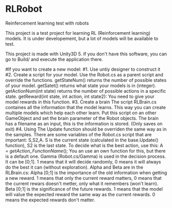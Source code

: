 # RLRobot
Reinfercement learning test with robots

This project is a test project for learning RL (Reinforcement learning) models.
It is under developement, but a lot of models will be available to test.

This project is made with Unity3D 5. If you don't have this software, you can go to Build/ and execute the application there.

#If you want to create a new model:
#1. Use untiy designer to construct it
#2. Create a script for your model.
  Use the Robot.cs as a parent script and override the functions.
  getStateNum() returns the number of possible states of your model.
  getSatet() returns what state your models is in (integer).
  getActionNum(int state) returns the number of possible actions in a specific state.
  getReward(int state, int action, int state2):
    You need to give your model rewards in this function.
#3. Create a brain
  The script RLBrain.cs containes all the information that the model learns. This way you can create multiple models which help each other learn.
  Put this script on an other GameObject and set the brain parameter of the Robot objects.
  The brain has a filename as an input, this is the information is stored. (Only saves on exit)
#4. Using
  The Update function should be overriden the same way as in the samples. There are some variables of the Robot.cs script that are important: S,S2,A. S is the current state (calculated in the base.Update() function), S2 is the last state. To decide what is the best action, use this: A = _getAction_FunctionName_(); You an use an own function for this, but there is a default one.
  Gamma (Robot.cs/Gamma) is used in the decision process. It can be [0;1]. 1 means that it will decide randomly, 0 means it will always do the best it can (without exploration).
  Alpha and Beta are in the RLBrain.cs:
  Alpha [0;1] is the importance of the old information when getting a new reward. 1 means that only the current reward matters, 0 means that the current rewars doesn't metter, only what it remembers (won't learn). Beta [0;1] is the significance of the future rewards. 1 means that the model will value the expected reward the same way as the current rewards. 0 means the expected rewards don't matter.
